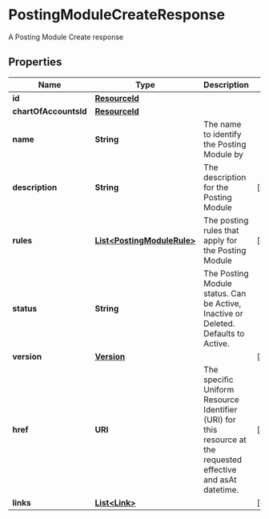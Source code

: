 

# PostingModuleCreateResponse

A Posting Module Create response

## Properties

| Name | Type | Description | Notes |
|------------ | ------------- | ------------- | -------------|
|**id** | [**ResourceId**](ResourceId.md) |  |  |
|**chartOfAccountsId** | [**ResourceId**](ResourceId.md) |  |  |
|**name** | **String** | The name to identify the Posting Module by |  |
|**description** | **String** | The description for the Posting Module |  [optional] |
|**rules** | [**List&lt;PostingModuleRule&gt;**](PostingModuleRule.md) | The posting rules that apply for the Posting Module |  [optional] |
|**status** | **String** | The Posting Module status. Can be Active, Inactive or Deleted. Defaults to Active. |  |
|**version** | [**Version**](Version.md) |  |  [optional] |
|**href** | **URI** | The specific Uniform Resource Identifier (URI) for this resource at the requested effective and asAt datetime. |  [optional] |
|**links** | [**List&lt;Link&gt;**](Link.md) |  |  [optional] |



